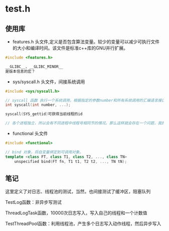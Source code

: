 # test.h

## 使用库

* features.h 头文件,定义是否包含算法变量。较少的变量可以减少可执行文件的大小和编译时间。该文件是标准c++库的GNU并行扩展。

```C++
#include <features.h>

__GLIBC__、__GLIBC_MINOR__
是版本信息的宏？
```

* sys/syscall.h 头文件，间接系统调用

```C++
#include <sys/syscall.h>

// syscall 函数 执行一个系统调用，根据指定的参数number和所有系统调用的汇编语言接口来确定调用哪个系统调用。
int syscall(int number, ...);

syscall(SYS_gettid)可获得当前线程的id

// 各个进程独立，所以会有不同进程中线程号相同节的情况。那么这样就会存在一个问题，我的进程p1中的线程pt1要与进程p2中的线程pt2通信怎么办，进程id不可以，线程id又可能重复，所以这里会有一个真实的线程id唯一标识，tid。glibc没有实现gettid的函数，所以我们可以通过linux下的系统调用syscall(SYS_gettid)来获得。
```

* functional 头文件

```C++
#include <functional>

// bind 对象，将自变量绑定到可调用对象。
template <class FT, class T1, class T2, ..., class TN>
    unspecified bind(FT fn, T1 t1, T2 t2, ..., TN tN);
```

## 笔记

这里定义了对日志、线程池的测试，当然，也间接测试了缓冲区，阻塞队列

TestLog函数：非异步写测试

ThreadLogTask函数，10000次日志写入，写入自己的线程和一个计数值

TestThreadPool函数：利用线程池，产生多个日志写入动作线程，然后异步写入
